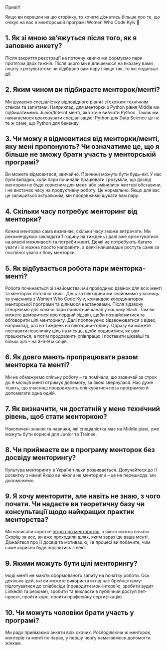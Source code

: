 Привіт!

Якщо ви перешли на цю сторінку, то хочете дізнатись більше про те, що очікує на вас в менторській програмі Women Who Code Kyiv 🙂

## 1. Як зі мною зв‘яжуться після того, як я заповню анкету?
Після закриття реєстрації на поточну хвилю ми формуємо пари протягом двох тижнів. Після цього ми відпишемося на вказану вами пошту з результатом: чи підібрано вам пару і якщо так, то які подальші дії.
## 2. Яким чином ви підбираєте менторок/менті?
Ми шукаємо спеціалістку відповідного рівня і зі схожим технічним стеком та запитами. Наприклад, для менторки з Python рівня Middle ми підбиратимемо Junior/Internt менті, яка хоче вивчити Python. Також ми намагаємося враховувати спеціалізацію: Python для Data Science це не те ж саме, що Python для бекенду.
## 3. Чи можу я відмовитися від менторки/менті, яку мені пропонують? Чи означатиме це, що я більше не зможу брати участь у менторській програмі?
Ви можете відмовитися, звичайно. Причини можуть бути будь-які. У нас були випадки, коли пари починали працювати і розуміли, що досвід менторки не буде корисним для менті або змінилися життєві обставини, і не вистачає часу на продуктивну роботу. Це нормально. Якщо для вас це залишиться актуальним, ми продовжимо шукати вам пару.
## 4. Скільки часу потребує менторинг від менторки?
Кожна менторка сама визначає, скільки часу зможе витрачати. Ми рекомендуємо закладати 1 годину на тиждень і далі вже орієнтуватися на власні можливості та потреби менті. Деякі не потребують багато уваги і їх можна просто направити, а деякі найшвидше ростуть саме за постійної уваги з боку менторки.
## 5. Як відбувається робота пари менторка-менті?
Робота починається зі знайомства: ми проводимо дзвінок для всіх менті та менторок поточної хвилі. Десь за півгодини ми знайомимо учасниць та учасників з Women Who Code Kyiv, командою координаторок менторської програми та ділимося настановами.
Після зідзвону створюємо для кожної пари приватний канал у нашому Slack. Там ви можете домовитися про перший зідзвін, щоби познайомитися та обговорити цілі менторингу.
Далі пропонуємо зідзвонюватися з відео, наприклад, раз на тиждень на півгодини-годину. Одразу ви можете поставити невеличку ціль на місяць, щоби подивитися, як вам працюється, а потім продовжити співпрацю і поставити цікавіші та більші цілі – на 3-6-9 місяців.
## 6. Як довго мають пропрацювати разом менторка та менті?
Ми не обмежуємо спільну роботу – та помічали, що зазвичай за строк до 9 місяців менті отримує допомогу, за якою звернулася.
Нас дуже тішить, що учасниці продовжують спілкуватися поза програмою й допомагати одна одній.
## 7. Як визначити, чи достатній у мене технічний рівень, щоб стати менторкою?
Накопичені знання та навички, які спеціалістка має на Middle рівні, уже можуть бути корисні для Junior та Trainee.
## 8. Чи приймаєте ви в програму менторок без досвіду менторингу?
Культура менторингу в Україні тільки розвивається. Долучайтеся до її розвитку з нами!
Якщо ви ніколи не менторили – це не перешкода: ми допоможемо.
## 9. Я хочу менторити, але навіть не знаю, з чого почати. Чи надаєте ви теоретичну базу чи консультації щодо найкращих практик менторства?
Ми написали коротке [інтро про менторство](https://github.com/Women-Who-Code-Kyiv/mentoring-program/blob/master/articles/mentoring_intro.md), з якого можна почати.
Скоріш за все, ви вже проходили шлях, яким зараз іде ваша менті. Дізнайтеся про її досвід та мотивацію, і в процесі ви побачите, чим саме корисно буде поділитись з нею.
## 9. Якими можуть бути цілі менторингу?
Іноді менті не мають сформованого запиту на початку роботи. Ось декілька ідей, які ви можете використати під час брейншторму: підготуватися до співбесіди (проводити мок-інтерв’ю, зробити аудит LinkedIn та резюме), зробити та викласти в публічний доступ пет-проєкт, пройти курс, пройти професійну сертифікацію.
## 10. Чи можуть чоловіки брати участь у програмі?
Ми радо приймаємо анкети всіх охочих. Розподіляючи ж менторок, менторів та менті по парах, у першу чергу намагаємося допомогти жінкам.
